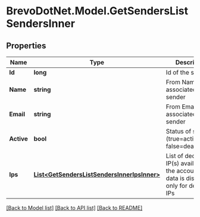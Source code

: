 # BrevoDotNet.Model.GetSendersListSendersInner

## Properties

Name | Type | Description | Notes
------------ | ------------- | ------------- | -------------
**Id** | **long** | Id of the sender | 
**Name** | **string** | From Name associated to the sender | 
**Email** | **string** | From Email associated to the sender | 
**Active** | **bool** | Status of sender (true&#x3D;activated, false&#x3D;deactivated) | 
**Ips** | [**List&lt;GetSendersListSendersInnerIpsInner&gt;**](GetSendersListSendersInnerIpsInner.md) | List of dedicated IP(s) available in the account. This data is displayed only for dedicated IPs | [optional] 

[[Back to Model list]](../../README.md#documentation-for-models) [[Back to API list]](../../README.md#documentation-for-api-endpoints) [[Back to README]](../../README.md)

